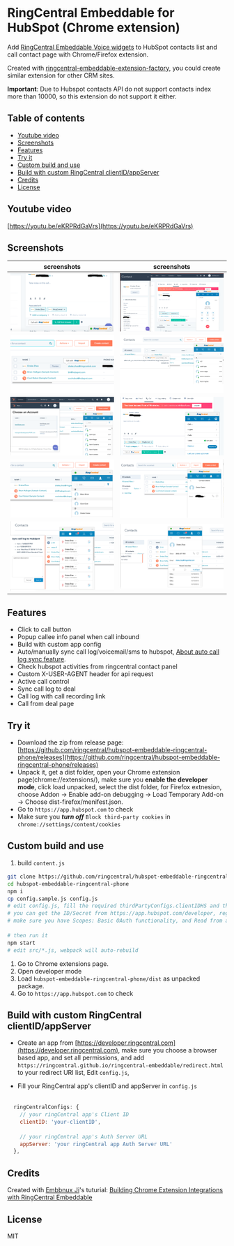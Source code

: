
# RingCentral Embeddable for HubSpot (Chrome extension) <!-- omit in toc -->

Add [RingCentral Embeddable Voice widgets](https://github.com/ringcentral/ringcentral-embeddable) to HubSpot contacts list and call contact page with Chrome/Firefox extension.

Created with [ringcentral-embeddable-extension-factory](https://github.com/ringcentral/ringcentral-embeddable-extension-factory), you could create similar extension for other CRM sites.

**Important**: Due to Hubspot contacts API do not support contacts index more than 10000, so this extension do not support it either.

## Table of contents <!-- omit in toc -->

- [Youtube video](#youtube-video)
- [Screenshots](#screenshots)
- [Features](#features)
- [Try it](#try-it)
- [Custom build and use](#custom-build-and-use)
- [Build with custom RingCentral clientID/appServer](#build-with-custom-ringcentral-clientidappserver)
- [Credits](#credits)
- [License](#license)

## Youtube video

[https://youtu.be/eKRPRdGaVrs](https://youtu.be/eKRPRdGaVrs)

## Screenshots

| screenshots            |  screenshots |
:-------------------------:|:-------------------------:
![hubspot-btn2](docs/img/screenshots/hubspot-btn2.png) | ![hubspot-btn2](docs/img/screenshots/hubspot1.png)
![hubspot-list2](docs/img/screenshots/hubspot-list2.png) | ![hubspot-list2](docs/img/screenshots/hs1.png)
![hubspot-list2](docs/img/screenshots/hs2.png) | ![hubspot-list2](docs/img/screenshots/hs3.png)
![hubspot-list2](docs/img/screenshots/hs4.png) | ![hubspot-list2](docs/img/screenshots/hs5.png)
![hubspot-list2](docs/img/screenshots/hs6.png) | ![hubspot-list2](docs/img/screenshots/hs7.png)

## Features

- Click to call button
- Popup callee info panel when call inbound
- Build with custom app config
- Auto/manually sync call log/voicemail/sms to hubspot, [About auto call log sync feature](https://github.com/ringcentral/hubspot-embeddable-ringcentral-phone/issues/137).
- Check hubspot activities from ringcentral contact panel
- Custom X-USER-AGENT header for api request
- Active call control
- Sync call log to deal
- Call log with call recording link
- Call from deal page

## Try it

- Download the zip from release page: [https://github.com/ringcentral/hubspot-embeddable-ringcentral-phone/releases](https://github.com/ringcentral/hubspot-embeddable-ringcentral-phone/releases)
- Unpack it, get a dist folder, open your Chrome extension page(chrome://extensions/), make sure you **enable the developer mode**, click load unpacked, select the dist folder, for Firefox extnesion, choose Addon -> Enable add-on debugging -> Load Temporary Add-on -> Choose dist-firefox/menifest.json.
- Go to `https://app.hubspot.com` to check
- Make sure you ***turn off*** `Block third-party cookies` in `chrome://settings/content/cookies`

## Custom build and use

1. build `content.js`

```bash
git clone https://github.com/ringcentral/hubspot-embeddable-ringcentral-phone.git
cd hubspot-embeddable-ringcentral-phone
npm i
cp config.sample.js config.js
# edit config.js, fill the required thirdPartyConfigs.clientIDHS and thirdPartyConfigs.clientSecretHS
# you can get the ID/Secret from https://app.hubspot.com/developer, register and create an app,
# make sure you have Scopes: Basic OAuth functionality, and Read from and write to my: Contacts checked.

# then run it
npm start
# edit src/*.js, webpack will auto-rebuild
```

1. Go to Chrome extensions page.
1. Open developer mode
1. Load `hubspot-embeddable-ringcentral-phone/dist` as unpacked package.
1. Go to `https://app.hubspot.com` to check

## Build with custom RingCentral clientID/appServer

- Create an app from [https://developer.ringcentral.com](https://developer.ringcentral.com), make sure you choose a browser based app, and set all permissions, and add `https://ringcentral.github.io/ringcentral-embeddable/redirect.html` to your redirect URI list, Edit `config.js`,

- Fill your RingCentral app's clientID and appServer in `config.js`

```js

  ringCentralConfigs: {
    // your ringCentral app's Client ID
    clientID: 'your-clientID',

    // your ringCentral app's Auth Server URL
    appServer: 'your ringCentral app Auth Server URL'
  },
```

## Credits

Created with [Embbnux Ji](https://github.com/embbnux)'s tuturial:
 [Building Chrome Extension Integrations with RingCentral Embeddable](https://medium.com/ringcentral-developers/build-a-chrome-extension-with-ringcentral-embeddable-bb6faee808a3)

## License

MIT
